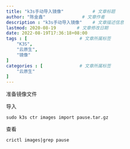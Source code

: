 ```yaml
---
title: "k3s手动导入镜像"           # 文章标题
author: "陈金鑫"              # 文章作者
description : "k3s手动导入镜像"    # 文章描述信息
lastmod: 2020-08-19        # 文章修改日期
date: 2022-08-19T17:36:18+08:00
tags : [                    # 文章所属标签
    "K3S",
    "云原生",
    "镜像"
]
categories : [              # 文章所属标签
    "云原生"
]
---
```

准备镜像文件

导入
```
sudo k3s ctr images import pause.tar.gz
```
查看
```
crictl images|grep pause
```